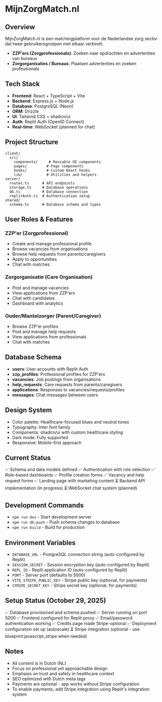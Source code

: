 # MijnZorgMatch.nl

## Overview
MijnZorgMatch.nl is een matchingplatform voor de Nederlandse zorg sector dat twee gebruikersgroepen met elkaar verbindt:
- **ZZP'ers (Zorgprofessionals)**: Zoeken naar opdrachten en advertenties van bureaus
- **Zorgorganisaties / Bureaus**: Plaatsen advertenties en zoeken professionals

## Tech Stack
- **Frontend**: React + TypeScript + Vite
- **Backend**: Express.js + Node.js
- **Database**: PostgreSQL (Neon)
- **ORM**: Drizzle
- **UI**: Tailwind CSS + shadcn/ui
- **Auth**: Replit Auth (OpenID Connect)
- **Real-time**: WebSocket (planned for chat)

## Project Structure
```
client/
  src/
    components/     # Reusable UI components
    pages/         # Page components
    hooks/         # Custom React hooks
    lib/           # Utilities and helpers
server/
  routes.ts      # API endpoints
  storage.ts     # Database operations
  db.ts          # Database connection
  replitAuth.ts  # Authentication setup
shared/
  schema.ts      # Database schema and types
```

## User Roles & Features

### ZZP'er (Zorgprofessional)
- Create and manage professional profile
- Browse vacancies from organisations
- Browse help requests from parents/caregivers
- Apply to opportunities
- Chat with matches

### Zorgorganisatie (Care Organisation)
- Post and manage vacancies
- View applications from ZZP'ers
- Chat with candidates
- Dashboard with analytics

### Ouder/Mantelzorger (Parent/Caregiver)
- Browse ZZP'er profiles
- Post and manage help requests
- View applications from professionals
- Chat with matches

## Database Schema
- **users**: User accounts with Replit Auth
- **zzp_profiles**: Professional profiles for ZZP'ers
- **vacancies**: Job postings from organisations
- **help_requests**: Care requests from parents/caregivers
- **applications**: Responses to vacancies/requests/profiles
- **messages**: Chat messages between users

## Design System
- Color palette: Healthcare-focused blues and neutral tones
- Typography: Inter font family
- Components: shadcn/ui with custom healthcare styling
- Dark mode: Fully supported
- Responsive: Mobile-first approach

## Current Status
✅ Schema and data models defined
✅ Authentication with role selection
✅ Role-based dashboards
✅ Profile creation forms
✅ Vacancy and help request forms
✅ Landing page with marketing content
⏳ Backend API implementation (in progress)
⏳ WebSocket chat system (planned)

## Development Commands
- `npm run dev` - Start development server
- `npm run db:push` - Push schema changes to database
- `npm run build` - Build for production

## Environment Variables
- `DATABASE_URL` - PostgreSQL connection string (auto-configured by Replit)
- `SESSION_SECRET` - Session encryption key (auto-configured by Replit)
- `REPL_ID` - Replit application ID (auto-configured by Replit)
- `PORT` - Server port (defaults to 5000)
- `VITE_STRIPE_PUBLIC_KEY` - Stripe public key (optional, for payments)
- `STRIPE_SECRET_KEY` - Stripe secret key (optional, for payments)

## Setup Status (October 29, 2025)
✅ Database provisioned and schema pushed
✅ Server running on port 5000
✅ Frontend configured for Replit proxy
✅ Email/password authentication working
✅ Credits page made Stripe-optional
✅ Deployment configuration set up (autoscale)
⏳ Stripe integration (optional - use blueprint:javascript_stripe when needed)

## Notes
- All content is in Dutch (NL)
- Focus on professional yet approachable design
- Emphasis on trust and safety in healthcare context
- SEO optimized with Dutch meta tags
- Payments are optional - app works without Stripe configuration
- To enable payments, add Stripe integration using Replit's integration system
